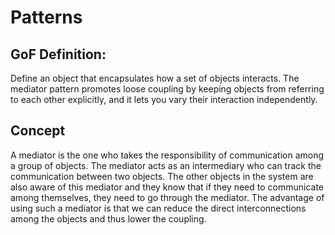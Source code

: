 # Patterns

## GoF Definition: 
Define an object that encapsulates how a set of objects interacts. The mediator pattern promotes loose coupling by keeping objects from referring to each other explicitly, and it lets you vary their interaction independently.

## Concept 
A mediator is the one who takes the responsibility of communication among a group of objects. The mediator acts as an intermediary who can track the communication between two objects. The other objects in the system are also aware of this mediator and they know that if they need to communicate among themselves, they need to go through the mediator. The advantage of using such a mediator is that we can reduce the direct interconnections among the objects and thus lower the coupling.
